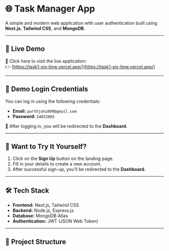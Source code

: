 # 🌐 Task Manager App

A simple and modern web application with user authentication built using **Next.js**, **Tailwind CSS**, and **MongoDB**.

---

## 🚀 Live Demo

🔗 Click here to visit the live application:  
👉 [https://task1-six-lime.vercel.app/](https://task1-six-lime.vercel.app/)

---

## 🔐 Demo Login Credentials

You can log in using the following credentials:

- **Email:** `parthjohi009@gmail.com`  
- **Password:** `24032005`

📌 After logging in, you will be redirected to the **Dashboard**.

---

## 🧪 Want to Try It Yourself?

1. Click on the **Sign Up** button on the landing page.
2. Fill in your details to create a new account.
3. After successful sign-up, you'll be redirected to the **Dashboard**.

---

## 🛠️ Tech Stack

- **Frontend:** Next.js, Tailwind CSS
- **Backend:** Node.js, Express.js
- **Database:** MongoDB Atlas
- **Authentication:** JWT (JSON Web Token)

---

## 📂 Project Structure


